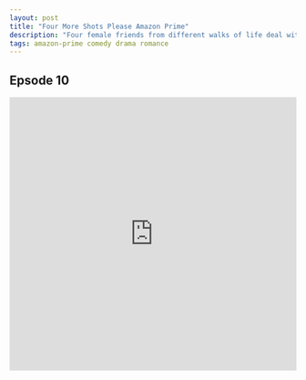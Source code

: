 ```yaml
---
layout: post
title: "Four More Shots Please Amazon Prime"
description: "Four female friends from different walks of life deal with romance, work-life conflicts, ambitions and anxieties in modern-day India."
tags: amazon-prime comedy drama romance
---
```


## Epsode 10

<div class="responsive-container">
<iframe src="https://drive.google.com/file/d/1uRVYFd-8hzU-4aO3MKm54sXh8odR5A2_/preview" frameborder="0" marginwidth="0" marginheight="0" scrolling="NO" width="100%" height="480" allowfullscreen></iframe>
<div style="width: 80px; height: 80px; position: absolute; opacity: 0; right: 0px; top: 0px;"> </div></div>
